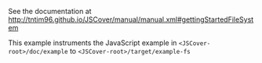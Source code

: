 See the documentation at http://tntim96.github.io/JSCover/manual/manual.xml#gettingStartedFileSystem

This example instruments the JavaScript example in `<JSCover-root>/doc/example` to `<JSCover-root>/target/example-fs`
